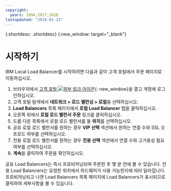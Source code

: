 ```yaml
---
copyright:
  years: 1994,2017,2018
lastupdated: "2018-01-23"
---
```


{:shortdesc: .shortdesc}
{:new_window: target="_blank"}

# 시작하기
IBM Local Load Balancer를 시작하려면 다음과 같이 고객 포털에서 주문 페이지로 이동하십시오.

1. 브라우저에서 [고객 포털 ![외부 링크 아이콘](../../icons/launch-glyph.svg "외부 링크 아이콘")](https://control.softlayer.com/){: new_window}을 열고 계정에 로그인하십시오.
2. 고객 포털 탐색에서 **네트워크 > 로드 밸런싱 > 로컬**을 선택하십시오.
3. **Load Balancers** 목록 페이지에서 **로컬 Load Balancer** 탭을 클릭하십시오.
4. 오른쪽 위에서 **로컬 로드 밸런서 주문** 링크를 클릭하십시오.
5. 드롭 다운 목록에서 로컬 로드 밸런서를 둘 **위치**를 선택하십시오.
6. 공유 로컬 로드 밸런서를 원하는 경우 **VIP 선택** 섹션에서 원하는 연결 수와 SSL 오프로드 여부를 선택하십시오.
7. 전용 로컬 로드 밸런서를 원하는 경우 **전용 선택** 섹션에서 연결 수와 고가용성 필요 여부를 선택하십시오.
8. **계속**을 클릭하여 주문을 확인하십시오.

공유 Load Balancers는 즉시 프로비저닝되며 주문한 후 몇 분 안에 볼 수 있습니다. 전용 Load Balancers는 요청한 위치에서 하드웨어가 사용 가능한지에 따라 달라집니다. 프로비저닝되고 나면 Load Balancers 목록 페이지에 Load Balancers가 표시되므로 클릭하여 세부사항을 볼 수 있습니다.
